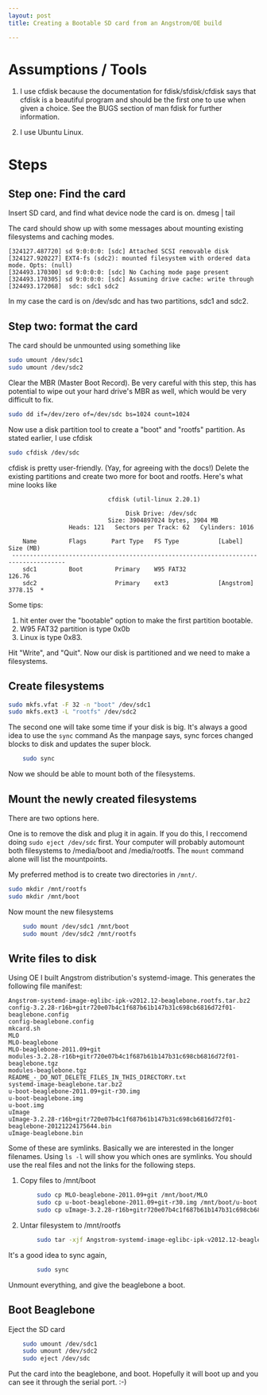 ```yaml
---
layout: post
title: Creating a Bootable SD card from an Angstrom/OE build

---
```


# Assumptions / Tools
1. I use cfdisk because the documentation for fdisk/sfdisk/cfdisk says that cfdisk is a beautiful program and should be the first one to use when given a choice. 
See the BUGS section of man fdisk for further information.

2. I use Ubuntu Linux.

# Steps
## Step one: Find the card
Insert SD card, and find what device node the card is on.
    dmesg | tail

The card should show up with some messages about mounting existing filesystems and caching modes.

    [324127.487720] sd 9:0:0:0: [sdc] Attached SCSI removable disk
    [324127.920227] EXT4-fs (sdc2): mounted filesystem with ordered data mode. Opts: (null)
    [324493.170300] sd 9:0:0:0: [sdc] No Caching mode page present
    [324493.170305] sd 9:0:0:0: [sdc] Assuming drive cache: write through
    [324493.172068]  sdc: sdc1 sdc2

In my case the card is on /dev/sdc and has two partitions, sdc1 and sdc2.

## Step two: format the card
The card should be unmounted using something like

```bash
sudo umount /dev/sdc1
sudo umount /dev/sdc2
```

Clear the MBR (Master Boot Record).
Be very careful with this step, this has potential to wipe out your hard drive's MBR as well, which would be very difficult to fix. 

```bash
sudo dd if=/dev/zero of=/dev/sdc bs=1024 count=1024
```

Now use a disk partition tool to create a "boot" and "rootfs" partition. 
As stated earlier, I use cfdisk

```bash
sudo cfdisk /dev/sdc
```

cfdisk is pretty user-friendly. (Yay, for agreeing with the docs!)
Delete the existing partitions and create two more for boot and rootfs. 
Here's what mine looks like

     
                                cfdisk (util-linux 2.20.1)
     
                                     Disk Drive: /dev/sdc
                                Size: 3904897024 bytes, 3904 MB
                     Heads: 121   Sectors per Track: 62   Cylinders: 1016
     
        Name         Flags       Part Type   FS Type           [Label]         Size (MB)
     -------------------------------------------------------------------------------------
        sdc1         Boot         Primary    W95 FAT32                            126.76   
        sdc2                      Primary    ext3              [Angstrom]        3778.15  *
     

Some tips:
1) hit enter over the "bootable" option to make the first partition bootable.
2) W95 FAT32 partition is type 0x0b
3) Linux is type 0x83.

Hit "Write", and "Quit".
Now our disk is partitioned and we need to make a filesystems.

## Create filesystems

```bash
sudo mkfs.vfat -F 32 -n "boot" /dev/sdc1
sudo mkfs.ext3 -L "rootfs" /dev/sdc2
```

The second one will take some time if your disk is big. 
It's always a good idea to use the `sync` command
As the manpage says, sync forces changed blocks to disk and updates the super block. 

```bash
    sudo sync
```

Now we should be able to mount both of the filesystems.

## Mount the newly created filesystems

There are two options here.

One is to remove the disk and plug it in again. 
If you do this, I reccomend doing `sudo eject /dev/sdc` first. 
Your computer will probably automount both filesystems to /media/boot and /media/rootfs. 
The `mount` command alone will list the mountpoints.

My preferred method is to create two directories in `/mnt/`.

```bash
sudo mkdir /mnt/rootfs
sudo mkdir /mnt/boot
```

Now mount the new filesystems

```bash
    sudo mount /dev/sdc1 /mnt/boot
    sudo mount /dev/sdc2 /mnt/rootfs
```

## Write files to disk

Using OE I built Angstrom distribution's  systemd-image. 
This generates the following file manifest:

    Angstrom-systemd-image-eglibc-ipk-v2012.12-beaglebone.rootfs.tar.bz2
    config-3.2.28-r16b+gitr720e07b4c1f687b61b147b31c698cb6816d72f01-beaglebone.config
    config-beaglebone.config
    mkcard.sh
    MLO
    MLO-beaglebone
    MLO-beaglebone-2011.09+git
    modules-3.2.28-r16b+gitr720e07b4c1f687b61b147b31c698cb6816d72f01-beaglebone.tgz
    modules-beaglebone.tgz
    README_-_DO_NOT_DELETE_FILES_IN_THIS_DIRECTORY.txt
    systemd-image-beaglebone.tar.bz2
    u-boot-beaglebone-2011.09+git-r30.img
    u-boot-beaglebone.img
    u-boot.img
    uImage
    uImage-3.2.28-r16b+gitr720e07b4c1f687b61b147b31c698cb6816d72f01-beaglebone-20121224175644.bin
    uImage-beaglebone.bin

Some of these are symlinks. 
Basically we are interested in the longer filenames. 
Using `ls -l` will show you which ones are symlinks. 
You should use the real files and not the links for the following steps. 

1. Copy files to /mnt/boot

```bash
        sudo cp MLO-beaglebone-2011.09+git /mnt/boot/MLO
        sudo cp u-boot-beaglebone-2011.09+git-r30.img /mnt/boot/u-boot.img
        sudo cp uImage-3.2.28-r16b+gitr720e07b4c1f687b61b147b31c698cb6816d72f01-beaglebone-20121224175644.bin /mnt/boot/uImage
```

2. Untar filesystem to /mnt/rootfs

```bash
        sudo tar -xjf Angstrom-systemd-image-eglibc-ipk-v2012.12-beaglebone.rootfs.tar.bz2 -C /mnt/rootfs/
```

It's a good idea to sync again,

```bash
        sudo sync
```

Unmount everything, and give the beaglebone a boot.

## Boot Beaglebone

Eject the SD card

```bash
    sudo umount /dev/sdc1
    sudo umount /dev/sdc2
    sudo eject /dev/sdc
```

Put the card into the beaglebone, and boot.
Hopefully it will boot up and you can see it through the serial port. :-)
